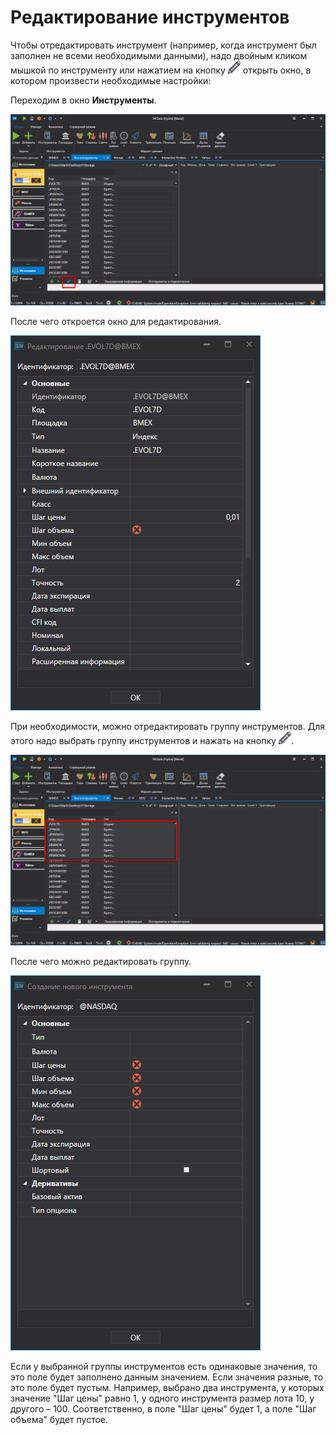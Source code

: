 # Редактирование инструментов

Чтобы отредактировать инструмент (например, когда инструмент был заполнен не всеми необходимыми данными), надо двойным кликом мышкой по инструменту или нажатием на кнопку ![hydra edit](../../../images/hydra_edit.png) открыть окно, в котором произвести необходимые настройки:

Переходим в окно **Инструменты**.

![hydra security edit 00](../../../images/hydra_security_edit_00.png)

После чего откроется окно для редактирования.

![hydra security edit](../../../images/hydra_security_edit.png)

При необходимости, можно отредактировать группу инструментов. Для этого надо выбрать группу инструментов и нажать на кнопку ![hydra edit](../../../images/hydra_edit.png). 

![hydra securities edit 00](../../../images/hydra_securities_edit_00.png)

После чего можно редактировать группу.

![hydra securities edit](../../../images/hydra_securities_edit.png)

Если у выбранной группы инструментов есть одинаковые значения, то это поле будет заполнено данным значением. Если значения разные, то это поле будет пустым. Например, выбрано два инструмента, у которых значение "Шаг цены" равно 1, у одного инструмента размер лота 10, у другого – 100. Соответственно, в поле "Шаг цены" будет 1, а поле "Шаг объема" будет пустое. 
